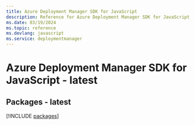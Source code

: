 ```yaml
---
title: Azure Deployment Manager SDK for JavaScript
description: Reference for Azure Deployment Manager SDK for JavaScript
ms.date: 03/19/2024
ms.topic: reference
ms.devlang: javascript
ms.service: deploymentmanager
---
```

# Azure Deployment Manager SDK for JavaScript - latest
## Packages - latest
[!INCLUDE [packages](deployment-manager-index.md)]